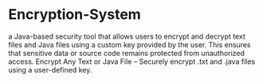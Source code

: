 # Encryption-System
a Java-based security tool that allows users to encrypt and decrypt text files and Java files using a custom key provided by the user. This ensures that sensitive data or source code remains protected from unauthorized access. Encrypt Any Text or Java File – Securely encrypt .txt and .java files using a user-defined key.
